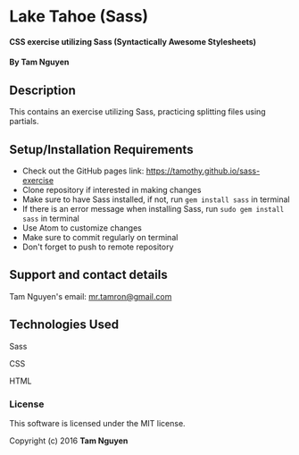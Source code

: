# Lake Tahoe (Sass)

#### CSS exercise utilizing Sass (Syntactically Awesome Stylesheets)

#### By Tam Nguyen

## Description

This contains an exercise utilizing Sass, practicing splitting files using partials.

## Setup/Installation Requirements

* Check out the GitHub pages link: https://tamothy.github.io/sass-exercise
* Clone repository if interested in making changes
* Make sure to have Sass installed, if not, run `gem install sass` in terminal
* If there is an error message when installing Sass, run `sudo gem install sass` in terminal
* Use Atom to customize changes
* Make sure to commit regularly on terminal
* Don't forget to push to remote repository

## Support and contact details

Tam Nguyen's email: mr.tamron@gmail.com

## Technologies Used

Sass

CSS

HTML

### License

This software is licensed under the MIT license.

Copyright (c) 2016 **Tam Nguyen**

